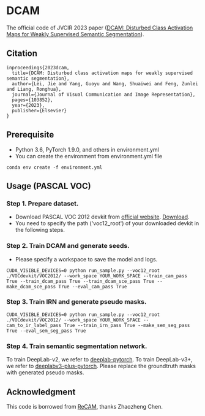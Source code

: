 # DCAM
The official code of JVCIR 2023 paper ([DCAM: Disturbed Class Activation Maps for Weakly Supervised Semantic Segmentation](https://doi.org/10.1016/j.jvcir.2023.103852)).

## Citation
```
inproceedings{2023dcam,
  title={DCAM: Disturbed class activation maps for weakly supervised semantic segmentation},
  author={Lei, Jie and Yang, Guoyu and Wang, Shuaiwei and Feng, Zunlei and Liang, Ronghua},
  journal={Journal of Visual Communication and Image Representation},
  pages={103852},
  year={2023},
  publisher={Elsevier}
}
```

## Prerequisite
- Python 3.6, PyTorch 1.9.0, and others in environment.yml
- You can create the environment from environment.yml file
```
conda env create -f environment.yml
```
## Usage (PASCAL VOC)
### Step 1. Prepare dataset.
- Download PASCAL VOC 2012 devkit from [official website](http://host.robots.ox.ac.uk/pascal/VOC/voc2012/#devkit). [Download](http://host.robots.ox.ac.uk/pascal/VOC/voc2012/VOCtrainval_11-May-2012.tar). 
- You need to specify the path ('voc12_root') of your downloaded devkit in the following steps.
### Step 2. Train DCAM and generate seeds.
- Please specify a workspace to save the model and logs.
```
CUDA_VISIBLE_DEVICES=0 python run_sample.py --voc12_root ./VOCdevkit/VOC2012/ --work_space YOUR_WORK_SPACE --train_cam_pass True --train_dcam_pass True --train_dcam_sce_pass True --make_dcam_sce_pass True --eval_cam_pass True 
```
### Step 3. Train IRN and generate pseudo masks.
```
CUDA_VISIBLE_DEVICES=0 python run_sample.py --voc12_root ./VOCdevkit/VOC2012/ --work_space YOUR_WORK_SPACE --cam_to_ir_label_pass True --train_irn_pass True --make_sem_seg_pass True --eval_sem_seg_pass True 
```
### Step 4. Train semantic segmentation network.
To train DeepLab-v2, we refer to [deeplab-pytorch](https://github.com/kazuto1011/deeplab-pytorch). 
To train DeepLab-v3+, we refer to [deeplabv3-plus-pytorch](https://github.com/bubbliiiing/deeplabv3-plus-pytorch). 
Please replace the groundtruth masks with generated pseudo masks.

## Acknowledgment
This code is borrowed from [ReCAM](https://github.com/zhaozhengChen/ReCAM), thanks Zhaozheng Chen.
